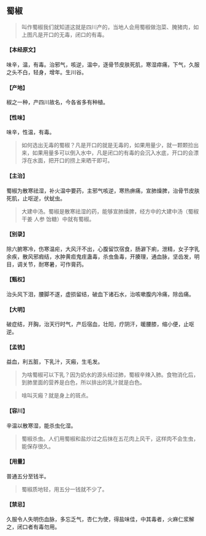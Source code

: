 ## 蜀椒

> 叫作蜀椒我们就知道这就是四川产的，当地人会用蜀椒做泡菜、腌猪肉，如上图凡是开口的无毒，闭口的有毒。

#### 【本经原文】
味辛，温，有毒。治邪气，咳逆，温中，逐骨节皮肤死肌，寒湿瘁痛，下气，久服之头不白，轻身，增年。生川谷。
#### 【产地】
椒之一种，产四川故名，今各省多有种植。
#### 【性味】
味辛，性温，有毒。

> 如何选出无毒的蜀椒？凡是开口的就是无毒的，如果用量少，就一颗颗捡出来，如果用量多可以倒入水中，凡是闭口的有毒的会沉入水底，开口的会漂浮在水面，把开口的捞上来晒干即可。

#### 【主治】
蜀椒为散寒祛湿，补火温中要药，主邪气咳逆，寒热痹痛，宣肺燥脾，治骨节皮肤死肌，止呕逆，伏蚘虫。

> 大建中汤。蜀椒是散寒祛湿的药，能够宣肺燥脾，经方中的大建中汤（蜀椒 干姜 人参 饴糖）中就有蜀椒。

#### 【别录】
除六腑寒冷，伤寒温疟，大风汗不出，心腹留饮宿食，肠澼下痢，泄精，女子字乳余疾，散风邪瘕结，水肿黄疸鬼疰蛊毒，杀虫鱼毒，开腠理，通血脉，坚齿发，明目，调关节，耐寒暑，可作膏药。
#### 【甄权】
治头风下泪，腰脚不遂，虚损留结，破血下诸石水，治咳嗽腹内冷痛，除齿痛。
#### 【大明】
破症结，开胸，治天行时气，产后宿血，壮阳，疗阴汗，暖腰膝，缩小便，止呕逆。
#### 【孟铣】
益血，利五脏，下乳汁，灭瘢，生毛发。

> 为啥蜀椒可以下乳？因为奶水的源头经过肺，蜀椒辛辣入肺。食物消化后，到肺里面的营养是白色，所以排出的乳汁就是白色。

> 啥叫灭瘢？就是身上的斑点。

#### 【容川】
辛温以散寒湿，能杀虫化湿。

> 蜀椒杀虫。人们用蜀椒和盐炒过之后抹在五花肉上风干，这样肉不会生虫，能保存很久。

#### 【用量】
普通五分至钱半。

> 蜀椒质地轻，用五分一钱就不少了。

#### 【禁忌】
久服令人失明伤血脉，多忘乏气，杏仁为使，得盐味佳，中其毒者，火麻仁浆解之，闭口者有毒勿用。